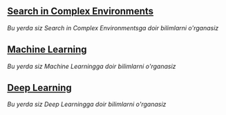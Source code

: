 ## [Search in Complex Environments](https://martianvenusianorg.github.io/search-in-complex-environments)

*Bu yerda siz Search in Complex Environmentsga doir bilimlarni o'rganasiz*

## [Machine Learning](https://martianvenusianorg.github.io/machine-learning/)

_Bu yerda siz Machine Learningga doir bilimlarni o'rganasiz_

## [Deep Learning](https://martianvenusianorg.github.io/deep-learning/)

_Bu yerda siz Deep Learningga doir bilimlarni o'rganasiz_
